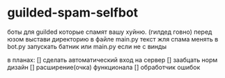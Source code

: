 # guilded-spam-selfbot
боты для guilded которые спамят вашу хуйню. (гилдед говно)
перед юзом выстави директорию в файле main.py
текст жля спама менять в bot.py
запускать батник или main.py если не с винды

в планах:
 [] сделать автоматический вход на сервер
 [] заабцать норм дизайн
 [] расширение(очка) функционала
 [] обработчик ошибок
